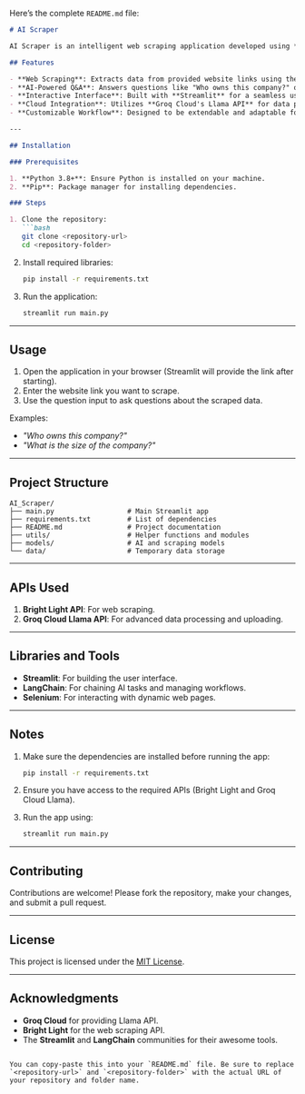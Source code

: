 Here’s the complete `README.md` file: 

```markdown
# AI Scraper

AI Scraper is an intelligent web scraping application developed using **Streamlit**, **Llama** from **Groq Cloud**, **Selenium**, and **LangChain**. It provides a user-friendly interface for extracting data from websites and querying the extracted data with natural language questions.

## Features

- **Web Scraping**: Extracts data from provided website links using the **Bright Light API**.
- **AI-Powered Q&A**: Answers questions like "Who owns this company?" or "What is the size of the company?" about the scraped data.
- **Interactive Interface**: Built with **Streamlit** for a seamless user experience.
- **Cloud Integration**: Utilizes **Groq Cloud's Llama API** for data processing and uploading.
- **Customizable Workflow**: Designed to be extendable and adaptable for various scraping and analysis tasks.

---

## Installation

### Prerequisites

1. **Python 3.8+**: Ensure Python is installed on your machine.
2. **Pip**: Package manager for installing dependencies.

### Steps

1. Clone the repository:
   ```bash
   git clone <repository-url>
   cd <repository-folder>
   ```

2. Install required libraries:
   ```bash
   pip install -r requirements.txt
   ```

3. Run the application:
   ```bash
   streamlit run main.py
   ```

---

## Usage

1. Open the application in your browser (Streamlit will provide the link after starting).
2. Enter the website link you want to scrape.
3. Use the question input to ask questions about the scraped data.

Examples:
- *"Who owns this company?"*
- *"What is the size of the company?"*

---

## Project Structure

```
AI_Scraper/
├── main.py                  # Main Streamlit app
├── requirements.txt         # List of dependencies
├── README.md                # Project documentation
├── utils/                   # Helper functions and modules
├── models/                  # AI and scraping models
└── data/                    # Temporary data storage
```

---

## APIs Used

1. **Bright Light API**: For web scraping.
2. **Groq Cloud Llama API**: For advanced data processing and uploading.

---

## Libraries and Tools

- **Streamlit**: For building the user interface.
- **LangChain**: For chaining AI tasks and managing workflows.
- **Selenium**: For interacting with dynamic web pages.

---

## Notes

1. Make sure the dependencies are installed before running the app:
   ```bash
   pip install -r requirements.txt
   ```

2. Ensure you have access to the required APIs (Bright Light and Groq Cloud Llama).

3. Run the app using:
   ```bash
   streamlit run main.py
   ```

---

## Contributing

Contributions are welcome! Please fork the repository, make your changes, and submit a pull request.

---

## License

This project is licensed under the [MIT License](LICENSE).

---

## Acknowledgments

- **Groq Cloud** for providing Llama API.
- **Bright Light** for the web scraping API.
- The **Streamlit** and **LangChain** communities for their awesome tools.
```

You can copy-paste this into your `README.md` file. Be sure to replace `<repository-url>` and `<repository-folder>` with the actual URL of your repository and folder name.
